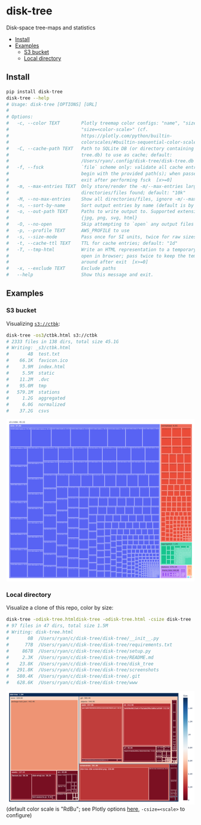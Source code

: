 # disk-tree
Disk-space tree-maps and statistics

<!-- toc -->
- [Install](#install)
- [Examples](#examples)
    - [S3 bucket](#s3)
    - [Local directory](#local)
<!-- /toc -->

## Install <a id="install"></a>
```bash
pip install disk-tree
disk-tree --help
# Usage: disk-tree [OPTIONS] [URL]
#
# Options:
#   -c, --color TEXT        Plotly treemap color configs: "name", "size",
#                           "size=<color-scale>" (cf.
#                           https://plotly.com/python/builtin-
#                           colorscales/#builtin-sequential-color-scales)
#   -C, --cache-path TEXT   Path to SQLite DB (or directory containing disk-
#                           tree.db) to use as cache; default:
#                           /Users/ryan/.config/disk-tree/disk-tree.db
#   -f, --fsck              `file` scheme only: validate all cache entries that
#                           begin with the provided path(s); when passed twice,
#                           exit after performing fsck  [x>=0]
#   -m, --max-entries TEXT  Only store/render the -m/--max-entries largest
#                           directories/files found; default: "10k"
#   -M, --no-max-entries    Show all directories/files, ignore -m/--max-entries
#   -n, --sort-by-name      Sort output entries by name (default is by size)
#   -o, --out-path TEXT     Paths to write output to. Supported extensions:
#                           {jpg, png, svg, html}
#   -O, --no-open           Skip attempting to `open` any output files
#   -p, --profile TEXT      AWS_PROFILE to use
#   -s, --size-mode         Pass once for SI units, twice for raw sizes  [x>=0]
#   -t, --cache-ttl TEXT    TTL for cache entries; default: "1d"
#   -T, --tmp-html          Write an HTML representation to a temporary file and
#                           open in browser; pass twice to keep the temp file
#                           around after exit  [x>=0]
#   -x, --exclude TEXT      Exclude paths
#   --help                  Show this message and exit.
```

## Examples <a id="examples"></a>

### S3 bucket <a id="s3"></a>
Visualizing [`s3://ctbk`](https://ctbk.s3.amazonaws.com/index.html):
```bash
disk-tree -os3/ctbk.html s3://ctbk
# 2333 files in 138 dirs, total size 45.1G
# Writing: _s3/ctbk.html
#       4B	test.txt
#    66.1K	favicon.ico
#     3.9M	index.html
#     5.5M	static
#    11.2M	.dvc
#    95.0M	tmp
#   579.1M	stations
#     1.2G	aggregated
#     6.0G	normalized
#    37.2G	csvs
```

![](screenshots/disk-tree%20ctbk%20screenshot.png)

### Local directory <a id="local"></a>
Visualize a clone of this repo, color by size:
```bash
disk-tree -odisk-tree.htmldisk-tree -odisk-tree.html -csize disk-tree
# 97 files in 47 dirs, total size 1.5M
# Writing: disk-tree.html
#       0B	/Users/ryan/c/disk-tree/disk-tree/__init__.py
#      77B	/Users/ryan/c/disk-tree/disk-tree/requirements.txt
#     867B	/Users/ryan/c/disk-tree/disk-tree/setup.py
#     2.3K	/Users/ryan/c/disk-tree/disk-tree/README.md
#    23.8K	/Users/ryan/c/disk-tree/disk-tree/disk_tree
#   291.8K	/Users/ryan/c/disk-tree/disk-tree/screenshots
#   580.4K	/Users/ryan/c/disk-tree/disk-tree/.git
#   628.6K	/Users/ryan/c/disk-tree/disk-tree/www
```

![](screenshots/disk-tree%20repo%20screenshot.png)
(default color scale is "RdBu"; see Plotly options [here][plotly color scales], `-csize=<scale>` to configure)


[plotly color scales]: https://plotly.com/python/builtin-colorscales/#builtin-sequential-color-scales
